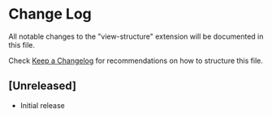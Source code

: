 # Change Log
All notable changes to the "view-structure" extension will be documented in this file.

Check [Keep a Changelog](http://keepachangelog.com/) for recommendations on how to structure this file.

## [Unreleased]
- Initial release